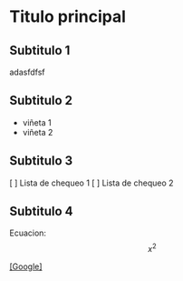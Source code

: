 # Titulo principal

## Subtitulo 1

adasfdfsf

## Subtitulo 2

* viñeta 1
* viñeta 2

## Subtitulo 3

[ ] Lista de chequeo 1
[ ] Lista de chequeo 2


## Subtitulo 4

Ecuacion:
$$x^2$$



[[Google]](http://www.google.com)
